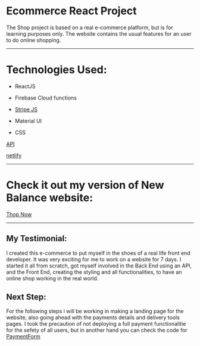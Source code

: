 # Ecommerce React Project 

The Shop project is based on a real e-commerce platform, but is for learning purposes only.
The website contains the usual features for an user to do online shopping. 

--------------------------

# Technologies Used:


* ReactJS

* Firebase Cloud functions

* [Stripe JS](https://stripe.com/docs/stripe-js/react#element-components)

* Material UI

* CSS

[API](https://commercejs.com/)

[netlify](https://www.netlify.com/?utm_medium=paid_search&utm_source=google&utm_campaign=12755510784&utm_term=netlify)

--------------------------
 
 # Check it out my version of New Balance website:

 [Thop Now](https://thesportshop.netlify.app/)

 -------------------------

 ## My Testimonial:

 I created this e-commerce to put myself in the shoes of a real life front end developer. It was very exciting for me to work on a website for 7 days. I started it all from scratch, got myself involved in the Back End using an API, and the Front End, creating the styling and all functionalities, to have an online shop working in the real world.

 ## Next Step:

 For the following steps i will be working in making a landing page for the website, also going ahead with the payments details and delivery tools pages. 
 I took the precaution of not deploying a full payment functionalitie for the sefety of all users, but in another hand  you can check the code for [PaymentForm](https://github.com/branyflores/The-shop/blob/main/src/components/CheckoutForm/PaymentForm.js)






